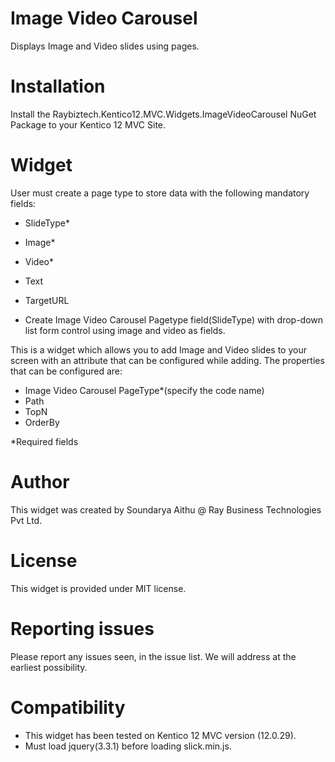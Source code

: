# Image Video Carousel

Displays Image and Video slides using pages.

# Installation

Install the Raybiztech.Kentico12.MVC.Widgets.ImageVideoCarousel NuGet Package to your Kentico 12 MVC Site.

# Widget

User must create a page type to store data with the following mandatory fields:

- SlideType*
- Image*
- Video*
- Text
- TargetURL

- Create Image Video Carousel Pagetype field(SlideType) with drop-down list form control using image and video as fields.

This is a widget which allows you to add Image and Video slides to your screen with an attribute that can be configured while adding. The properties that can be configured are:

 - Image Video Carousel PageType*(specify the code name)
 - Path
 - TopN
 - OrderBy

*Required fields

# Author

This widget was created by Soundarya Aithu @ Ray Business Technologies Pvt Ltd.

# License

This widget is provided under MIT license.

# Reporting issues

Please report any issues seen, in the issue list. We will address at the earliest possibility.

# Compatibility

- This widget has been tested on Kentico 12 MVC version (12.0.29). 
- Must load jquery(3.3.1) before loading slick.min.js.
